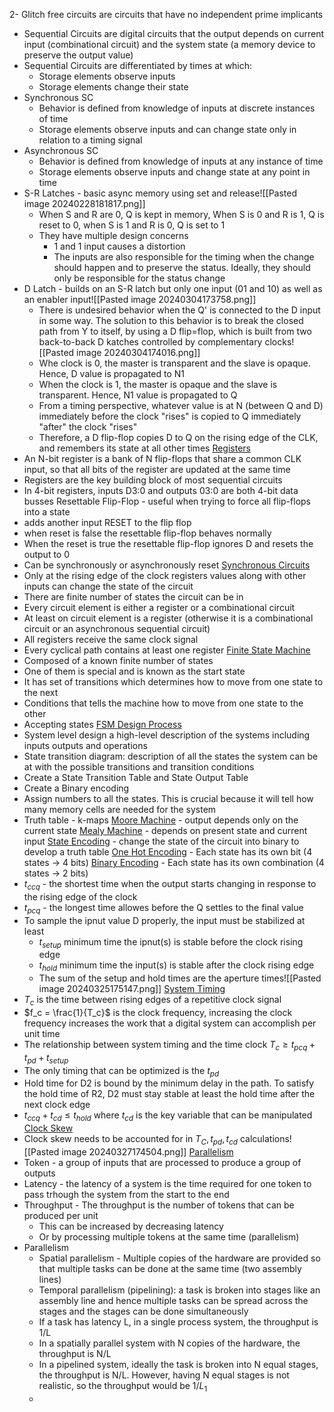 2- Glitch free circuits are circuits that have no independent prime implicants
- Sequential Circuits are digital circuits that the output depends on current input (combinational circuit) and the system state (a memory device to preserve the output value)
- Sequential Circuits are differentiated by times at which:
	- Storage elements observe inputs
	- Storage elements change their state
- Synchronous SC
	- Behavior is defined from knowledge of inputs at discrete instances of time
	- Storage elements observe inputs and can change state only in relation to a timing signal
- Asynchronous SC
	- Behavior is defined from knowledge of inputs at any instance of time
	- Storage elements observe inputs and change state at any point in time
- S-R Latches - basic async memory using set and release![[Pasted image 20240228181817.png]]
	- When S and R are 0, Q is kept in memory, When S is 0 and R is 1, Q is reset to 0, when S is 1 and R is 0, Q is set to 1
	- They have multiple design concerns
		- 1 and 1 input causes a distortion
		- The inputs are also responsible for the timing when the change should happen and to preserve the status. Ideally, they should only be responsible for the status change
- D Latch - builds on an S-R latch but only one input (01 and 10) as well as an enabler input![[Pasted image 20240304173758.png]]
	- There is undesired behavior when the Q' is connected to the D input in some way. The solution to this behavior is to break the closed path from Y to itself, by using a D flip=flop, which is built from two back-to-back D katches controlled by complementary clocks![[Pasted image 20240304174016.png]]
	- Whe clock is 0, the master is transparent and the slave is opaque. Hence, D value is propagated to N1
	- When the clock is 1, the master is opaque and the slave is transparent. Hence, N1 value is propagated to Q
	- From a timing perspective, whatever value is at N (between Q and D) immediately before the clock "rises" is copied to Q immediately "after" the clock "rises"
	- Therefore, a D flip-flop copies D to Q on the rising edge of the CLK, and remembers its state at all other times
<u>Registers</u>
- An N-bit register is a bank of N flip-flops that share a common CLK input, so that all bits of the register are updated at the same time
- Registers are the key building block of most sequential circuits
- In 4-bit registers, inputs D3:0 and outputs 03:0 are both 4-bit data busses
Resettable Flip-Flop - useful when trying to force all flip-flops into a state
- adds another input RESET to the flip flop
- when reset is false the resettable flip-flop behaves normally
- When the reset is true the resettable flip-flop ignores D and resets the output to 0
- Can be synchronously or asynchronously reset
<u>Synchronous Circuits</u>
- Only at the rising edge of the clock registers values along with other inputs can change the state of the circuit
- There are finite number of states the circuit can be in
- Every circuit element is either a register or a combinational circuit
- At least on circuit element is a register (otherwise it is a combinational circuit or an asynchronous sequential circuit)
- All registers receive the same clock signal
- Every cyclical path contains at least one register
<u>Finite State Machine</u>
- Composed of a known finite number of states
- One of them is special and is known as the start state
- It has set of transitions which determines how to move from one state to the next
- Conditions that tells the machine how to move from one state to the other
- Accepting states
<u>FSM Design Process</u>
- System level design a high-level description of the systems including inputs outputs and operations
- State transition diagram: description of all the states the system can be at with the possible transitions and transition conditions
- Create a State Transition Table and State Output Table
- Create a Binary encoding
- Assign numbers to all the states. This is crucial because it will tell how many memory cells are needed for the system
- Truth table - k-maps
<u>Moore Machine</u> - output depends only on the current state
<u>Mealy Machine</u> - depends on present state and current input
<u>State Encoding</u> - change the state of the circuit into binary to develop a truth table
<u>One Hot Encoding</u> - Each state has its own bit (4 states -> 4 bits)
<u>Binary Encoding</u> - Each state has its own combination (4 states -> 2 bits)
- $t_{ccq}$ - the shortest time when the output starts changing in response to the rising edge of the clock
- $t_{pcq}$ - the longest time allowes before the Q settles to the final value
- To sample the ipnut value D properly, the input must be stabilized at least
	- $t_{setup}$ minimum time the ipnut(s) is stable before the clock rising edge
	- $t_{hold}$ minimum time the input(s) is stable after the clock rising edge
	- The sum of the setup and hold times are the aperture times![[Pasted image 20240325175147.png]]
<u>System Timing</u>
- $T_c$ is the time between rising edges of a repetitive clock signal
- $f_c = \frac{1}{T_c}$ is the clock frequency, increasing the clock frequency increases the work that a digital system can accomplish per unit time
- The relationship between system timing and the time clock $T_c \ge t_{pcq} + t_{pd} +t_{setup}$ 
- The only timing that can be optimized is the $t_{pd}$ 
- Hold time for D2 is bound by the minimum delay in the path. To satisfy the hold time of R2, D2 must stay stable at least the hold time after the next clock edge
- $t_{ccq} + t_{cd} \le t_{hold}$ where $t_{cd}$ is the key variable that can be manipulated
<u>Clock Skew</u>
- Clock skew needs to be accounted for in $T_C, t_{pd}, t_{cd}$ calculations![[Pasted image 20240327174504.png]]
<u>Parallelism</u>
- Token - a group of inputs that are processed to produce a group of outputs
- Latency - the latency of a system is the time required for one token to pass trhough the system from the start to the end
- Throughput - The throughput is the number of tokens that can be produced per unit
	- This can be increased by decreasing latency
	- Or by processing multiple tokens at the same time (parallelism)
- Parallelism
	- Spatial parallelism - Multiple copies of the hardware are provided so that multiple tasks can be done at the same time (two assembly lines)
	- Temporal parallelism (pipelining): a task is broken into stages like an assembly line and hence multiple tasks can be spread across the stages and the stages can be done simultaneously
	- If a task has latency L, in a single process system, the throughput is 1/L
	- In a spatially parallel system with N copies of the hardware, the throughput is N/L
	- In a pipelined system, ideally the task is broken into N equal stages, the throughput is N/L. However, having N equal stages is not realistic, so the throughput would be 1/$L_1$ 
	- 